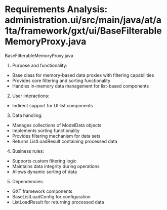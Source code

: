 # Requirements Analysis: administration.ui/src/main/java/at/a1ta/framework/gxt/ui/BaseFilterableMemoryProxy.java

BaseFilterableMemoryProxy.java
1. Purpose and functionality:
- Base class for memory-based data proxies with filtering capabilities
- Provides core filtering and sorting functionality
- Handles in-memory data management for list-based components

2. User interactions:
- Indirect support for UI list components

3. Data handling:
- Manages collections of ModelData objects
- Implements sorting functionality
- Provides filtering mechanism for data sets
- Returns ListLoadResult containing processed data

4. Business rules:
- Supports custom filtering logic
- Maintains data integrity during operations
- Allows dynamic sorting of data

5. Dependencies:
- GXT framework components
- BaseListLoadConfig for configuration
- ListLoadResult for returning processed data